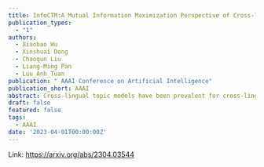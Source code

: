 ```yaml
---
title: InfoCTM:A Mutual Information Maximization Perspective of Cross-lingual Topic Modeling
publication_types:
  - "1"
authors:
  - Xiaobao Wu
  - Xinshuai Dong
  - Chaoqun Liu
  - Liang-Ming Pan
  - Luu_Anh_Tuan
publication: " AAAI Conference on Artificial Intelligence"
publication_short: AAAI
abstract: Cross-lingual topic models have been prevalent for cross-lingual text analysis by revealing aligned latent topics. However, most existing methods suffer from producing repetitive topics that hinder further analysis and performance decline caused by low-coverage dictionaries. In this paper, we propose the Cross-lingual Topic Modeling with Mutual Information (InfoCTM). Instead of the direct alignment in previous work, we propose a topic alignment with mutual information method. This works as a regularization to properly align topics and prevent degenerate topic representations of words, which mitigates the repetitive topic issue. To address the low-coverage dictionary issue, we further propose a cross-lingual vocabulary linking method that finds more linked cross-lingual words for topic alignment beyond the translations of a given dictionary. Extensive experiments on English, Chinese, and Japanese datasets demonstrate that our method outperforms state-of-the-art baselines, producing more coherent, diverse, and well-aligned topics and showing better transferability for cross-lingual classification tasks.
draft: false
featured: false
tags:
  - AAAI
date: '2023-04-01T00:00:00Z'
---
```

Link: https://arxiv.org/abs/2304.03544